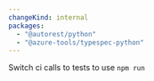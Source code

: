 ```yaml
---
changeKind: internal
packages:
  - "@autorest/python"
  - "@azure-tools/typespec-python"
---
```


Switch ci calls to tests to use `npm run`